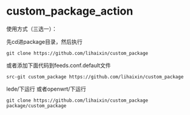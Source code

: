 # custom_package_action
使用方式（三选一）：

先cd进package目录，然后执行

 `git clone https://github.com/lihaixin/custom_package`
 
或者添加下面代码到feeds.conf.default文件

 `src-git custom_package https://github.com/lihaixin/custom_package`

lede/下运行 或者openwrt/下运行

 `git clone https://github.com/lihaixin/custom_package package/custom_package`
